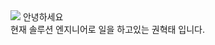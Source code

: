 <div align="left">
 <a href="https://mood130.tistory.com/" target="_blank"><img src="https://img.shields.io/badge/Tistory-000000?style=flat-square&logo=Tistory&logoColor=white"/></a>
 <a>안녕하세요</a><br>
 <a>현재 솔루션 엔지니어로 일을 하고있는 권혁태 입니다.</a>
</div>
<!--
**h0203t/h0203t** is a ✨ _special_ ✨ repository because its `README.md` (this file) appears on your GitHub profile.

Here are some ideas to get you started:

- 🔭 I’m currently working on ...
- 🌱 I’m currently learning ...
- 👯 I’m looking to collaborate on ...
- 🤔 I’m looking for help with ...
- 💬 Ask me about ...
- 📫 How to reach me: ...
- 😄 Pronouns: ...
- ⚡ Fun fact: ...
-->
